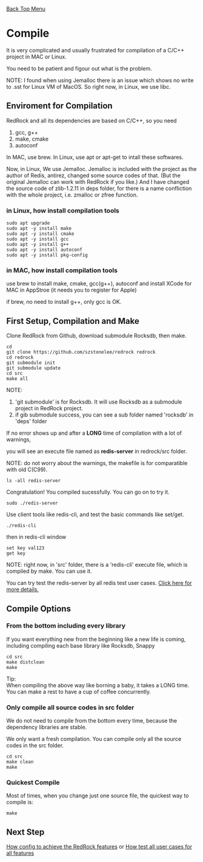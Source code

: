 [Back Top Menu](../README.md)

# Compile

It is very complicated and usually frustrated for compilation of a C/C++ project in MAC or Linux.

You need to be patient and figour out what is the problem.

NOTE: I found when using Jemalloc there is an issue which shows no write to .sst for Linux VM of MacOS. So right now, in Linux, we use libc.

## Enviroment for Compilation

RedRock and all its dependencies are based on C/C++, so you need 
1. gcc, g++
2. make, cmake
3. autoconf

In MAC, use brew. In Linux, use apt or apt-get to intall these softwares.

Now, in Linux, We use Jemalloc. Jemalloc is included with the project as the author of Redis, antirez, changed some source codes of that. (But the original Jemalloc can work with RedRock if you like.) And I have changed the source code of zlib-1.2.11 in deps folder, for there is a name confliction with the whole project, i.e. zmalloc or zfree function.

### in Linux, how install compilation tools
```
sudo apt upgrade
sudo apt -y install make
sudo apt -y install cmake
sudo apt -y install gcc
sudo apt -y install g++
sudo apt -y install autoconf
sudo apt -y install pkg-config
```

### in MAC, how install compilation tools

use brew to install make, cmake, gcc(g++), autoconf 
and install XCode for MAC in AppStroe (it needs you to register for Apple)

if brew, no need to install g++, only gcc is OK.

## First Setup, Compilation and Make

Clone RedRock from Github, download submodule Rocksdb, then make.
```
cd
git clone https://github.com/szstonelee/redrock redrock
cd redrock
git submodule init
git submodule update
cd src
make all
```

NOTE: 
1. 'git submodule' is for Rocksdb. It will use Rocksdb as a submodule project in RedRock project.
2. if gib submodule success, you can see a sub folder named 'rocksdb' in 'deps' folder

If no error shows up and after a **LONG** time of compilation with a lot of warnings, 

you will see an execute file named as **redis-server** in redrock/src folder.

NOTE: do not worry about the warnings, the makefile is for comparatible with old C(C99).
```
ls -all redis-server
```
Congratulation! You compiled sucessfully. 
You can go on to try it.
```
sudo ./redis-server
```
Use client tools like redis-cli, and test the basic commands like set/get.
```
./redis-cli
```
then in redis-cli window
```
set key val123
get key
```
NOTE: right now, in 'src' folder, there is a 'redis-cli' execute file, which is compiled by make. You can use it.

You can try test the redis-server by all redis test user cases. [Click here for more details.](test_en.md)

## Compile Options
### From the bottom including every library
If you want everything new from the beginning like a new life is coming, including compiling each base library like Rocksdb, Snappy
```
cd src
make distclean
make
```
Tip:  
When compiling the above way like borning a baby, it takes a LONG time.  
You can make a rest to have a cup of coffee concurrently.
### Only compile all source codes in src folder
We do not need to compile from the bottom every time, because the dependency libraries are stable.

We only want a fresh compilation. You can compile only all the source codes in the src folder.
```
cd src
make clean
make
```
### Quickest Compile
Most of times, when you change just one source file, the quickest way to compile is: 
```
make
```

## Next Step

[How config to achieve the RedRock features](howrun_en.md) or [How test all user cases for all features](test_en.md)
